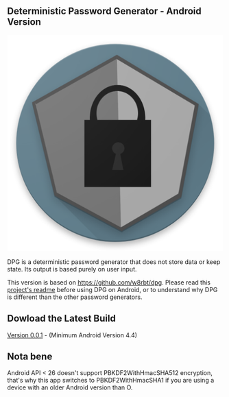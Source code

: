 ## Deterministic Password Generator - Android Version

![logo](https://github.com/lp1dev/dpg-android/raw/master/app/src/main/res/web_hi_res_512.png)
    
DPG is a deterministic password generator that does not store data or keep state. Its output is based purely on user input. 

This version is based on https://github.com/w8rbt/dpg. 
Please read this [project's readme](https://github.com/w8rbt/dpg/blob/master/readme.md) before using DPG on Android, or to understand why DPG is different than the other password generators.


## Dowload the Latest Build

[Version 0.0.1](https://raw.githubusercontent.com/lp1dev/dpg-android/master/app/app-release.apk) - (Minimum Android Version 4.4)
        
## Nota bene

Android API < 26 doesn't support PBKDF2WithHmacSHA512 encryption, 
that's why this app switches to PBKDF2WithHmacSHA1 if you are using a device with an older Android version than O.
